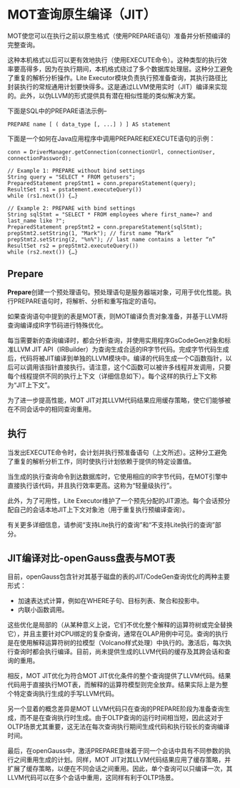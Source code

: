 # MOT查询原生编译（JIT）<a name="ZH-CN_TOPIC_0280525167"></a>

MOT使您可以在执行之前以原生格式（使用PREPARE语句）准备并分析预编译的完整查询。

这种本机格式以后可以更有效地执行（使用EXECUTE命令）。这种类型的执行效率要高得多，因为在执行期间，本机格式绕过了多个数据库处理层。这种分工避免了重复的解析分析操作。Lite Executor模块负责执行预准备查询，其执行路径比封装执行的常规通用计划要快得多。这是通过LLVM使用实时（JIT）编译来实现的。此外，以伪LLVM的形式提供具有潜在相似性能的类似解决方案。

下面是SQL中的PREPARE语法示例–

```
PREPARE name [ ( data_type [, ...] ) ] AS statement
```

下面是一个如何在Java应用程序中调用PREPARE和EXECUTE语句的示例：

```
conn = DriverManager.getConnection(connectionUrl, connectionUser, connectionPassword);

// Example 1: PREPARE without bind settings
String query = "SELECT * FROM getusers";
PreparedStatement prepStmt1 = conn.prepareStatement(query);
ResultSet rs1 = pstatement.executeQuery())
while (rs1.next()) {…}

// Example 2: PREPARE with bind settings
String sqlStmt = "SELECT * FROM employees where first_name=? and last_name like ?";
PreparedStatement prepStmt2 = conn.prepareStatement(sqlStmt);
prepStmt2.setString(1, "Mark"); // first name “Mark”
prepStmt2.setString(2, "%n%"); // last name contains a letter “n”
ResultSet rs2 = prepStmt2.executeQuery())
while (rs2.next()) {…}
```

## Prepare<a name="section48891955"></a>

**Prepare**创建一个预处理语句。预处理语句是服务器端对象，可用于优化性能。执行PREPARE语句时，将解析、分析和重写指定的语句。

如果查询语句中提到的表是MOT表，则MOT编译负责对象准备，并基于LLVM将查询编译成IR字节码进行特殊优化。

每当需要新的查询编译时，都会分析查询，并使用实用程序GsCodeGen对象和标准LLVM JIT API（IRBuilder）为查询生成合适的IR字节代码。完成字节代码生成后，代码将被JIT编译到单独的LLVM模块中。编译的代码生成一个C函数指针，以后可以调用该指针直接执行。请注意，这个C函数可以被许多线程并发调用，只要每个线程提供不同的执行上下文（详细信息如下）。每个这样的执行上下文称为“JIT上下文”。

为了进一步提高性能，MOT JIT对其LLVM代码结果应用缓存策略，使它们能够被在不同会话中的相同查询重用。

## 执行<a name="section37374419"></a>

当发出EXECUTE命令时，会计划并执行预准备语句（上文所述）。这种分工避免了重复的解析分析工作，同时使执行计划依赖于提供的特定设置值。

当生成的执行查询命令到达数据库时，它使用相应的IR字节代码，在MOT引擎中直接执行该代码，并且执行效率更高。这称为“轻量级执行”。

此外，为了可用性，Lite Executor维护了一个预先分配的JIT源池。每个会话预分配自己的会话本地JIT上下文对象池（用于重复执行预编译查询）。

有关更多详细信息，请参阅“支持Lite执行的查询”和“不支持Lite执行的查询”部分。

## JIT编译对比-openGauss盘表与MOT表<a name="section825456"></a>

目前，openGauss包含针对其基于磁盘的表的JIT/CodeGen查询优化的两种主要形式：

-   加速表达式计算，例如在WHERE子句、目标列表、聚合和投影中。
-   内联小函数调用。

这些优化是局部的（从某种意义上说，它们不优化整个解释的运算符树或完全替换它），并且主要针对CPU绑定的复杂查询，通常在OLAP用例中可见。查询的执行是在使用解释运算符树的拉模型（Volcano样式处理）中执行的。激活后，每次执行查询时都会执行编译。目前，尚未提供生成的LLVM代码的缓存及其跨会话和查询的重用。

相反，MOT JIT优化为符合MOT JIT优化条件的整个查询提供了LLVM代码。结果代码用于直接执行MOT表，而解释的运算符模型则完全放弃。结果实际上是为整个特定查询执行生成的手写LLVM代码。

另一个显着的概念差异是MOT LLVM代码只在查询的PREPARE阶段为准备查询生成，而不是在查询执行时生成。由于OLTP查询的运行时间相当短，因此这对于OLTP场景尤其重要，这无法在每次查询执行期间生成代码和执行较长的查询编译时间。

最后，在openGauss中，激活PREPARE意味着于同一个会话中具有不同参数的执行之间重用生成的计划。同样，MOT JIT对其LLVM代码结果应用了缓存策略，并扩展了缓存策略，以便在不同会话之间重用。因此，单个查询可以只编译一次，其LLVM代码可以在多个会话中重用，这同样有利于OLTP场景。
